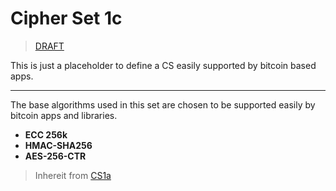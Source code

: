 Cipher Set 1c
=============

> [DRAFT](https://github.com/telehash/telehash.org/labels/draft)

This is just a placeholder to define a CS easily supported by bitcoin based apps.

-----------------

The base algorithms used in this set are chosen to be supported easily by bitcoin apps and libraries.

* **ECC 256k**
* **HMAC-SHA256**
* **AES-256-CTR**

> Inhereit from [CS1a](1a.md)

